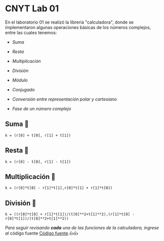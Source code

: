 # CNYT Lab 01

En el laboratorio 01 se realizó la libreria "calculadora", donde se implementaron algunas operaciones básicas de los números complejos,
entre las cuales tenemos:
  
  * _Suma_
  
  * _Resta_
  
  * _Multiplicación_
  
  * _División_
  
  * _Módulo_
  
  * _Conjugado_
  
  * _Conversión entre representación polar y cartesiano_
  
  * _Fase de un número complejo_

## Suma :gem:

```
k = (r[0] + t[0], r[1] + t[1])
```

## Resta :gem:

```
k = (r[0] - t[0], r[1] - t[1])
```

## Multiplicación :gem:

```
k = (r[0]*t[0] - r[1]*t[1],r[0]*t[1] + r[1]*t[0])
```

## División :gem:

```
k = ((r[0]*t[0] + r[1]*t[1])/(t[0]**2+t[1]**2),(r[1]*t[0] - r[0]*t[1])/(t[0]**2+t[1]**2))
```

*Para seguir revisando __cada__ una de las funciones de la calculadora, ingrese al* código fuente [Código fuente](https://github.com/CristhianCami/cnyt/blob/master/numerosComplejos.py).:+1::+1:

